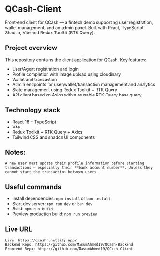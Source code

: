 # QCash-Client

Front-end client for QCash — a fintech demo supporting user registration, wallet management, and an admin panel. Built with React, TypeScript, Shadcn, Vite and Redux Toolkit (RTK Query).


## Project overview
This repository contains the client application for QCash. Key features:
- User/Agent registration and login 
- Profile completion with image upload using cloudinary
- Wallet and transaction
- Admin endpoints for user/wallet/transaction management and analytics
- State management using Redux Toolkit + RTK Query
- API client based on Axios with a reusable RTK Query base query


## Technology stack

- React 18 + TypeScript
- Vite
- Redux Toolkit + RTK Query + Axios
- Tailwind CSS and shadcn UI components



## Notes:
```
A new user must update their profile information before starting transactions — especially their **bank account number**. Unless they cannot start the transaction between users.
```


## Useful commands

- Install dependencies: `npm install` or `bun install`
- Start dev server: `npm run dev` or `bun dev`
- Build: `npm run build`
- Preview production build: `npm run preview`


## Live URL

```
Live: https://qcashh.netlify.app/
Backend Repo: https://github.com/MasumAhmed19/QCash-Backend
Frontend Repo: https://github.com/MasumAhmed19/QCash-Client
```

